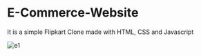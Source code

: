 # E-Commerce-Website
It is a simple Flipkart Clone made with HTML, CSS and Javascript

![e1](https://github.com/Aditya00778/E-Commerce-Website/assets/103649192/d75bd3e7-24df-4c45-9a1f-4a888ec57bfe)
